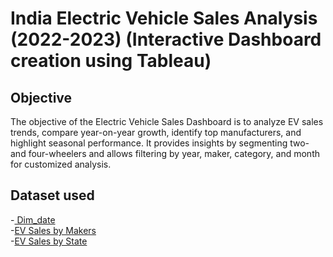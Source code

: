 # India Electric Vehicle Sales Analysis (2022-2023) (Interactive Dashboard creation using Tableau)
## Objective
The objective of the Electric Vehicle Sales Dashboard is to analyze EV sales trends, compare year-on-year growth, identify top manufacturers, and highlight seasonal performance. It provides insights by segmenting two- and four-wheelers and allows filtering by year, maker, category, and month for customized analysis.


## Dataset used
-<a href="https://github.com/Santhoshkumarse/India-Electric-Vehicle-Sales-Analysis-2022-2023-/blob/main/dim_date.csv"> Dim_date</a>
<br>
-<a href="https://github.com/Santhoshkumarse/India-Electric-Vehicle-Sales-Analysis-2022-2023-/blob/main/electric_vehicle_sales_by_makers.csv">EV Sales by Makers</a>
<br>
-<a href="https://github.com/Santhoshkumarse/India-Electric-Vehicle-Sales-Analysis-2022-2023-/blob/main/electric_vehicle_sales_by_state.csv">EV Sales by State</a>
<br>
<br>




